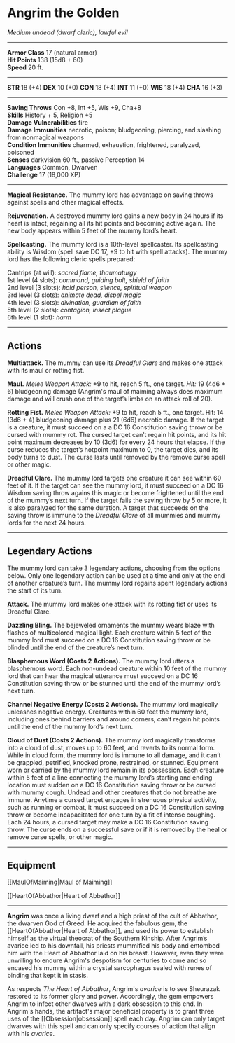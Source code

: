 # Angrim the Golden

_Medium undead (dwarf cleric), lawful evil_

---

**Armor Class** 17 (natural armor)  
**Hit Points** 138 (15d8 + 60)  
**Speed** 20 ft.  

---

**STR** 18 (+4) **DEX** 10 (+0) **CON** 18 (+4) **INT** 11 (+0) **WIS** 18 (+4) **CHA** 16 (+3)

---

**Saving Throws** Con +8, Int +5, Wis +9, Cha+8  
**Skills** History + 5, Religion +5  
**Damage Vulnerabilities** fire  
**Damage Immunities** necrotic, poison; bludgeoning, piercing, and slashing from nonmagical weapons  
**Condition Immunities** charmed, exhaustion, frightened, paralyzed, poisoned  
**Senses** darkvision 60 ft., passive Perception 14  
**Languages** Common, Dwarven  
**Challenge** 17 (18,000 XP)  

---

**Magical Resistance.** The mummy lord has advantage on saving throws against spells and other magical effects.

**Rejuvenation.** A destroyed mummy lord gains a new body in 24 hours if its heart is intact, regaining all its hit points and becoming active again. The new body appears within 5 feet of the mummy lord’s heart.

**Spellcasting.** The mummy lord is a 10th-level spellcaster. Its spellcasting ability is Wisdom (spell save DC 17, +9 to hit with spell attacks). The mummy lord has the following cleric spells prepared:

Cantrips (at will): _sacred flame, thaumaturgy_  
1st level (4 slots): _command, guiding bolt, shield of faith_  
2nd level (3 slots): _hold person, silence, spiritual weapon_  
3rd level (3 slots): _animate dead, dispel magic_  
4th level (3 slots): _divination, guardian of faith_  
5th level (2 slots): _contagion, insect plague_  
6th level (1 slot): _harm_  

---

## Actions

**Multiattack.** The mummy can use its _Dreadful Glare_ and makes one attack with its maul or rotting fist.

**Maul.** _Melee Weapon Attack:_ +9 to hit, reach 5 ft., one target. _Hit:_ 19 (4d6 + 6) bludgeoning damage (Angrim's maul of maiming always does maximum damage and will crush one of the target’s limbs on an attack roll of 20).

**Rotting Fist.** _Melee Weapon Attack:_ +9 to hit, reach 5 ft., one target. Hit: 14 (3d6 + 4) bludgeoning damage plus 21 (6d6) necrotic damage. If the target is a creature, it must succeed on a a DC 16 Constitution saving throw or be cursed with mummy rot. The cursed target can’t regain hit points, and its hit point maximum decreases by 10 (3d6) for every 24 hours that elapse. If the curse reduces the target’s hotpoint maximum to 0, the target dies, and its body turns to dust. The curse lasts until removed by the remove curse spell or other magic.

**Dreadful Glare.** The mummy lord targets one creature it can see within 60 feet of it. If the target can see the mummy lord, it must succeed on a DC 16 Wisdom saving throw agains this magic or become frightened until the end of the mummy’s next turn. If the target fails the saving throw by 5 or more, it is also paralyzed for the same duration. A target that succeeds on the saving throw is immune to the _Dreadful Glare_ of all mummies and mummy lords for the next 24 hours.

---

## Legendary Actions

The mummy lord can take 3 legendary actions, choosing from the options below. Only one legendary action can be used at a time and only at the end of another creature’s turn. The mummy lord regains spent legendary actions the start of its turn.

**Attack.** The mummy lord makes one attack with its rotting fist or uses its Dreadful Glare.

**Dazzling Bling.** The bejeweled ornaments the mummy wears blaze with flashes of multicolored magical light. Each creature within 5 feet of the mummy lord must succeed on a DC 16 Constitution saving throw or be blinded until the end of the creature’s next turn.

**Blasphemous Word (Costs 2 Actions).** The mummy lord utters a blasphemous word. Each non-undead creature within 10 feet of the mummy lord that can hear the magical utterance must succeed on a DC 16 Constitution saving throw or be stunned until the end of the mummy lord’s next turn.

**Channel Negative Energy (Costs 2 Actions).** The mummy lord magically unleashes negative energy. Creatures within 60 feet the mummy lord, including ones behind barriers and around corners, can’t regain hit points until the end of the mummy lord’s next turn.

**Cloud of Dust (Costs 2 Actions).** The mummy lord magically transforms into a cloud of dust, moves up to 60 feet, and reverts to its normal form. While in cloud form, the mummy lord is immune to all damage, and it can’t be grappled, petrified, knocked prone, restrained, or stunned. Equipment worn or carried by the mummy lord remain in its possession. Each creature within 5 feet of a line connecting the mummy lord’s starting and ending location must sudden on a DC 16 Constitution saving throw or be cursed with mummy cough. Undead and other creatures that do not breathe are immune. Anytime a cursed target engages in strenuous physical activity, such as running or combat, it must succeed on a DC 16 Constitution saving throw or become incapacitated for one turn by a fit of intense coughing. Each 24 hours, a cursed target may make a DC 16 Constitution saving throw. The curse ends on a successful save or if it is removed by the heal or remove curse spells, or other magic.

---

## Equipment

[[MaulOfMaiming|Maul of Maiming]]

[[HeartOfAbbathor|Heart of Abbathor]]

---

**Angrim** was once a living dwarf and a high priest of the cult of Abbathor, the dwarven God of Greed. He acquired the fabulous gem, the [[HeartOfAbbathor|Heart of Abbathor]], and used its power to establish himself as the virtual theocrat of the Southern Kinship. After Angrim’s avarice led to his downfall, his priests mummified his body and entombed him with the Heart of Abbathor laid on his breast. However, even they were unwilling to endure Angrim's despotism for centuries to come and so encased his mummy within a crystal sarcophagus sealed with runes of binding that kept it in stasis.

As respects _The Heart of Abbathor_, Angrim's _avarice_ is to see Sheurazak restored to its former glory and power. Accordingly, the gem empowers Angrim to infect other dwarves with a dark obsession to this end. In Angrim's hands, the artifact's major beneficial property is to grant three uses of the [[Obsession|obsession]] spell each day. Angrim can only target dwarves with this spell and can only specify courses of action that align with his _avarice_.